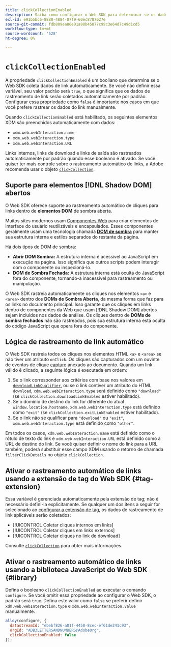 ```yaml
---
title: clickCollectionEnabled
description: Saiba como configurar o Web SDK para determinar se os dados de cliques em links são coletados automaticamente.
exl-id: e91b5bc6-8880-4884-87f9-60ec8787027e
source-git-commit: fdb809ea86e91a98b45877c99c3e64d7c49d1cd5
workflow-type: tm+mt
source-wordcount: '528'
ht-degree: 0%

---
```


# `clickCollectionEnabled`

A propriedade `clickCollectionEnabled` é um booliano que determina se o Web SDK coleta dados de link automaticamente. Se você não definir essa variável, seu valor padrão será `true`, o que significa que os dados de rastreamento de link serão coletados automaticamente por padrão. Configurar essa propriedade como `false` é importante nos casos em que você prefere rastrear os dados do link manualmente.

Quando `clickCollectionEnabled` está habilitado, os seguintes elementos XDM são preenchidos automaticamente com dados:

* `xdm.web.webInteraction.name`
* `xdm.web.webInteraction.type`
* `xdm.web.webInteraction.URL`

Links internos, links de download e links de saída são rastreados automaticamente por padrão quando esse booleano é ativado. Se você quiser ter mais controle sobre o rastreamento automático de links, a Adobe recomenda usar o objeto [`clickCollection`](clickcollection.md).

## Suporte para elementos [!DNL Shadow DOM] abertos

O Web SDK oferece suporte ao rastreamento automático de cliques para links dentro de **elementos DOM** de sombra aberta.

Muitos sites modernos usam [Componentes Web](https://developer.mozilla.org/en-US/docs/Web/Web_Components) para criar elementos de interface do usuário reutilizáveis e encapsulados. Esses componentes geralmente usam uma tecnologia chamada [**DOM de sombra**](https://developer.mozilla.org/en-US/docs/Web/API/Web_components/Using_shadow_DOM) para manter sua estrutura interna e estilos separados do restante da página.

Há dois tipos de DOM de sombra:

* **Abrir DOM Sombra:** A estrutura interna é acessível ao JavaScript em execução na página. Isso significa que outros scripts podem interagir com o componente ou inspecioná-lo.
* **DOM de Sombra Fechada:** A estrutura interna está oculta do JavaScript fora do componente, tornando-a inacessível para rastreamento ou manipulação.

O Web SDK rastreia automaticamente os cliques nos elementos `<a>` e `<area>` dentro dos **DOMs de Sombra Aberta**, da mesma forma que faz para os links no documento principal. Isso garante que os cliques em links dentro de componentes da Web que usam [!DNL Shadow DOM] abertos sejam incluídos nos dados de análise. Os cliques dentro de **DOMs de sombra fechados** não são rastreados, pois sua estrutura interna está oculta do código JavaScript que opera fora do componente.

## Lógica de rastreamento de link automático

O Web SDK rastreia todos os cliques nos elementos HTML `<a>` e `<area>` se não tiver um atributo `onClick`. Os cliques são capturados com um ouvinte de eventos de clique [capture](https://www.w3.org/TR/uievents/#capture-phase) anexado ao documento. Quando um link válido é clicado, a seguinte lógica é executada em ordem:

1. Se o link corresponder aos critérios com base nos valores em [`downloadLinkQualifier`](downloadlinkqualifier.md), ou se o link contiver um atributo do HTML `download`, `xdm.web.webInteraction.type` será definido como `"download"` (se `clickCollection.downloadLinkEnabled` estiver habilitado).
1. Se o domínio de destino do link for diferente do atual `window.location.hostname`, `xdm.web.webInteraction.type` está definido como `"exit"` (se `clickCollection.exitLinkEnabled` estiver habilitado).
1. Se o link não se qualificar para `"download"` ou `"exit"`, `xdm.web.webInteraction.type` está definido como `"other"`.

Em todos os casos, `xdm.web.webInteraction.name` está definido como o rótulo de texto do link e `xdm.web.webInteraction.URL` está definido como a URL de destino do link. Se você quiser definir o nome do link para a URL também, poderá substituir esse campo XDM usando o retorno de chamada `filterClickDetails` no objeto `clickCollection`.

## Ativar o rastreamento automático de links usando a extensão de tag do Web SDK {#tag-extension}

Essa variável é gerenciada automaticamente pela extensão de tag; não é necessário defini-la explicitamente. Se qualquer um dos itens a seguir for selecionado ao [configurar a extensão de tag](/help/tags/extensions/client/web-sdk/web-sdk-extension-configuration.md), os dados de rastreamento de link aplicáveis serão coletados:

* [!UICONTROL Coletar cliques internos em links]
* [!UICONTROL Coletar cliques em links externos]
* [!UICONTROL Coletar cliques no link de download]

Consulte [`clickCollection`](clickcollection.md) para obter mais informações.

## Ativar o rastreamento automático de links usando a biblioteca JavaScript do Web SDK {#library}

Defina o booleano `clickCollectionEnabled` ao executar o comando `configure`. Se você omitir essa propriedade ao configurar o Web SDK, o padrão será `true`. Defina este valor como `false` se preferir definir `xdm.web.webInteraction.type` e `xdm.web.webInteraction.value` manualmente.

```js
alloy(configure, {
  datastreamId: "ebebf826-a01f-4458-8cec-ef61de241c93",
  orgId: "ADB3LETTERSANDNUMBERS@AdobeOrg",
  clickCollectionEnabled: false
});
```
